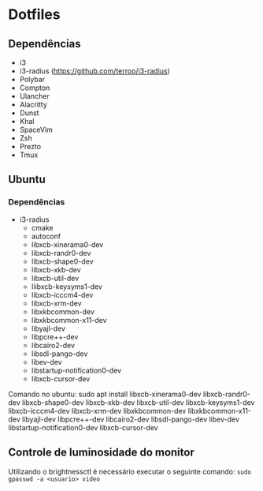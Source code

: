 # Dotfiles

## Dependências
- i3
- i3-radius (https://github.com/terroo/i3-radius)
- Polybar
- Compton
- Ulancher
- Alacritty
- Dunst
- Khal
- SpaceVim
- Zsh
- Prezto
- Tmux

## Ubuntu
### Dependências
- i3-radius
  - cmake
  - autoconf
  - libxcb-xinerama0-dev 
  - libxcb-randr0-dev 
  - libxcb-shape0-dev
  - libxcb-xkb-dev
  - libxcb-util-dev
  - liibxcb-keysyms1-dev
  - libxcb-icccm4-dev
  - libxcb-xrm-dev
  - libxkbcommon-dev 
  - libxkbcommon-x11-dev
  - libyajl-dev
  - libpcre++-dev
  - libcairo2-dev
  - libsdl-pango-dev
  - libev-dev
  - libstartup-notification0-dev
  - libxcb-cursor-dev
  
Comando no ubuntu: sudo apt install libxcb-xinerama0-dev libxcb-randr0-dev libxcb-shape0-dev libxcb-xkb-dev libxcb-util-dev libxcb-keysyms1-dev libxcb-icccm4-dev libxcb-xrm-dev libxkbcommon-dev libxkbcommon-x11-dev libyajl-dev libpcre++-dev libcairo2-dev libsdl-pango-dev libev-dev libstartup-notification0-dev libxcb-cursor-dev

## Controle de luminosidade do monitor
  Utilizando o brightnessctl é necessário executar o seguinte comando: `sudo gpasswd -a <usuario> video`
